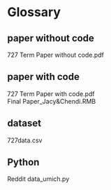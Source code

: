 
# Glossary

## paper without code  
  727 Term Paper without code.pdf
## paper with code    
  727 Term Paper with code.pdf  
  Final Paper_Jacy&Chendi.RMB
## dataset  
  727data.csv
## Python
  Reddit data_umich.py
